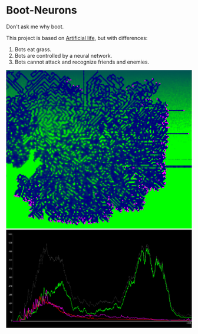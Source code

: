 # Boot-Neurons
Don't ask me why boot.

This project is based on [Artificial life](https://www.youtube.com/watch?v=PCx228KcOow), but with differences:
1) Bots eat grass.
2) Bots are controlled by a neural network.
3) Bots cannot attack and recognize friends and enemies.

![](img/bots3.png)
![](img/chart1.png)
